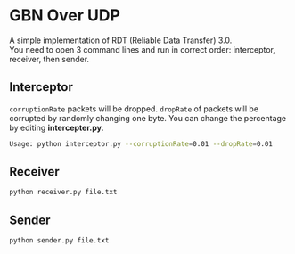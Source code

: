 # GBN Over UDP

A simple implementation of RDT (Reliable Data Transfer) 3.0.  
You need to open 3 command lines and run in correct order: interceptor, receiver, then sender.

## Interceptor
`corruptionRate` packets will be dropped. `dropRate` of packets will be corrupted by randomly changing one byte. You can change the percentage by editing **intercepter.py**.
```bash
Usage: python interceptor.py --corruptionRate=0.01 --dropRate=0.01
```

## Receiver
```bash
python receiver.py file.txt
```

## Sender
```bash
python sender.py file.txt
```
